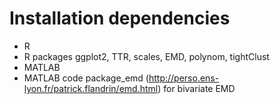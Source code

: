 # Installation dependencies
- R
- R packages ggplot2, TTR, scales, EMD, polynom, tightClust
- MATLAB
- MATLAB code package_emd (http://perso.ens-lyon.fr/patrick.flandrin/emd.html) for bivariate EMD
